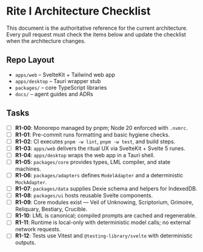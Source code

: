 # Rite I Architecture Checklist

This document is the authoritative reference for the current architecture. Every pull request must check the items below and update the checklist when the architecture changes.

## Repo Layout

- `apps/web` – SvelteKit + Tailwind web app
- `apps/desktop` – Tauri wrapper stub
- `packages/` – core TypeScript libraries
- `docs/` – agent guides and ADRs

## Tasks

- [ ] **R1-00**: Monorepo managed by pnpm; Node 20 enforced with `.nvmrc`.
- [ ] **R1-01**: Pre-commit runs formatting and basic hygiene checks.
- [ ] **R1-02**: CI executes `pnpm -w lint`, `pnpm -w test`, and build steps.
- [ ] **R1-03**: `apps/web` delivers the ritual UX via SvelteKit + Svelte 5 runes.
- [ ] **R1-04**: `apps/desktop` wraps the web app in a Tauri shell.
- [ ] **R1-05**: `packages/core` provides types, LML compiler, and state machines.
- [ ] **R1-06**: `packages/adapters` defines `ModelAdapter` and a deterministic `MockAdapter`.
- [ ] **R1-07**: `packages/data` supplies Dexie schema and helpers for IndexedDB.
- [ ] **R1-08**: `packages/ui` hosts reusable Svelte components.
- [ ] **R1-09**: Core modules exist — Veil of Unknowing, Scriptorium, Grimoire, Reliquary, Bestiary, Crucible.
- [ ] **R1-10**: LML is canonical; compiled prompts are cached and regenerable.
- [ ] **R1-11**: Runtime is local-only with deterministic model calls; no external network requests.
- [ ] **R1-12**: Tests use Vitest and `@testing-library/svelte` with deterministic outputs.
